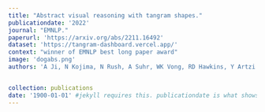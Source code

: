 ```yaml
---
title: "Abstract visual reasoning with tangram shapes."
publicationdate: '2022'
journal: "EMNLP."
paperurl: 'https://arxiv.org/abs/2211.16492'
dataset: 'https://tangram-dashboard.vercel.app/'
context: "winner of EMNLP best long paper award"
image: 'dogabs.png'
authors: 'A Ji, N Kojima, N Rush, A Suhr, WK Vong, RD Hawkins, Y Artzi'


collection: publications
date: '1900-01-01' #jekyll requires this. publicationdate is what shows up
---
```


